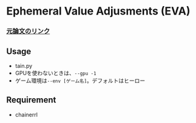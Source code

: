 # Ephemeral Value Adjusments (EVA)

### [元論文のリンク](https://arxiv.org/abs/1810.08163)

## Usage
* tain.py
* GPUを使わないときは、`--gpu -1`
* ゲーム環境は`--env [ゲーム名]`。デフォルトはヒーロー

## Requirement
* chainerrl
